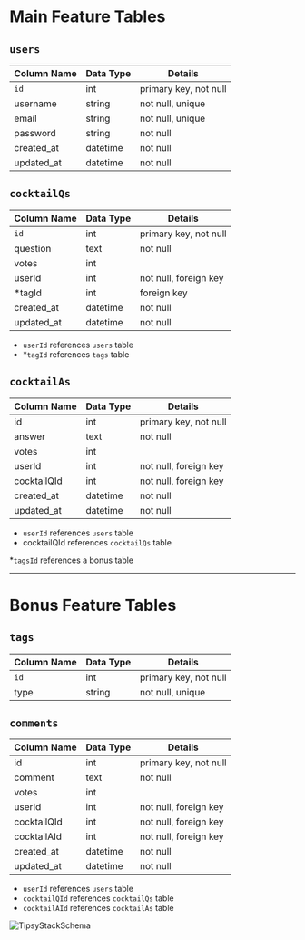 # Main Feature Tables

## `users`
Column Name | Data Type | Details
------|-------|---------------------
`id` | int | primary key, not null
username | string | not null, unique
email | string | not null, unique
password | string | not null
created_at | datetime | not null
updated_at | datetime | not null

## `cocktailQs`
Column Name | Data Type | Details
------|-------|---------------------
`id` | int | primary key, not null
question | text | not null
votes | int | 
userId | int | not null, foreign key 
*tagId | int | foreign key
created_at | datetime | not null
updated_at | datetime | not null

* `userId` references `users` table
* *`tagId` references `tags` table

## `cocktailAs`
Column Name | Data Type | Details
------|-------|---------------------
id | int | primary key, not null
answer | text | not null
votes | int | 
userId | int | not null, foreign key
cocktailQId | int | not null, foreign key
created_at | datetime | not null
updated_at | datetime | not null 

* `userId` references `users` table
* cocktailQId references `cocktailQs` table

*`tagsId` references a bonus table

***

# Bonus Feature Tables

## `tags`
Column Name | Data Type | Details
------|-------|---------------------
`id` | int | primary key, not null
type | string | not null, unique

## `comments`
Column Name | Data Type | Details
------|-------|---------------------
id | int | primary key, not null
comment | text | not null
votes | int | 
userId | int | not null, foreign key
cocktailQId | int | not null, foreign key
cocktailAId | int | not null, foreign key
created_at | datetime | not null
updated_at | datetime | not null 

* `userId` references `users` table
* `cocktailQId` references `cocktailQs` table
* `cocktailAId` references `cocktailAs` table

![TipsyStackSchema](https://user-images.githubusercontent.com/75585372/110056576-1983cb00-7d2d-11eb-95fa-9c6102293d1b.PNG)





 